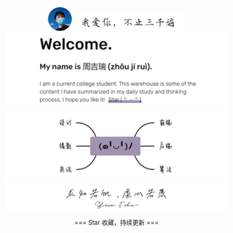 <div align="center">
	<img width="54" src="images/jerry.png">
    <img width="254" src="images/love.png">
    <img src="images/readme.jpg">
    <img src="images/mind.jpg" />
    <img width="666" src="images/forever.png" />
    <p>
       ===  Star 收藏，持续更新  ===
    </p>
</div>

